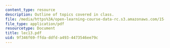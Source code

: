 ```yaml
---
content_type: resource
description: Outline of topics covered in class.
file: /media/https%3A/open-learning-course-data-rc.s3.amazonaws.com/15-024-applied-economics-for-managers-summer-2004/9f346f69ffdaddfda4934473546ee79c_lec13.pdf
file_type: application/pdf
resourcetype: Document
title: lec13.pdf
uid: 9f346f69-ffda-ddfd-a493-4473546ee79c
---
```

